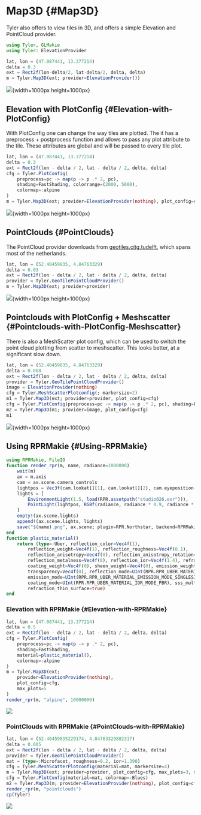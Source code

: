 
# Map3D {#Map3D}

Tyler also offers to view tiles in 3D, and offers a simple Elevation and PointCloud provider.

```julia
using Tyler, GLMakie
using Tyler: ElevationProvider

lat, lon = (47.087441, 13.377214)
delta = 0.3
ext = Rect2f(lon-delta/2, lat-delta/2, delta, delta)
m = Tyler.Map3D(ext; provider=ElevationProvider())
```

![](wetoopr.png){width=1000px height=1000px}

## Elevation with PlotConfig {#Elevation-with-PlotConfig}

With PlotConfig one can change the way tiles are plotted. The it has a preprocess + postprocess function and allows to pass any plot attribute to the tile. These attributes are global and will be passed to every tile plot.

```julia
lat, lon = (47.087441, 13.377214)
delta = 0.3
ext = Rect2f(lon - delta / 2, lat - delta / 2, delta, delta)
cfg = Tyler.PlotConfig(
    preprocess=pc -> map(p -> p .* 2, pc),
    shading=FastShading, colorrange=(2000, 5000),
    colormap=:alpine
)
m = Tyler.Map3D(ext; provider=ElevationProvider(nothing), plot_config=cfg)
```

![](oxwxbyq.png){width=1000px height=1000px}

## PointClouds {#PointClouds}

The PointCloud provider downloads from [geotiles.citg.tudelft](https://geotiles.citg.tudelft.nl), which spans most of the netherlands.

```julia
lat, lon = (52.40459835, 4.84763329)
delta = 0.03
ext = Rect2f(lon - delta / 2, lat - delta / 2, delta, delta)
provider = Tyler.GeoTilePointCloudProvider()
m = Tyler.Map3D(ext; provider=provider)
```

![](tlukbmr.png){width=1000px height=1000px}

## Pointclouds with PlotConfig + Meshscatter {#Pointclouds-with-PlotConfig-Meshscatter}

There is also a MeshScatter plot config, which can be used to switch the point cloud plotting from scatter to meshscatter. This looks better, at a significant slow down.

```julia
lat, lon = (52.40459835, 4.84763329)
delta = 0.008
ext = Rect2f(lon - delta / 2, lat - delta / 2, delta, delta)
provider = Tyler.GeoTilePointCloudProvider()
image = ElevationProvider(nothing)
cfg = Tyler.MeshScatterPlotconfig(; markersize=2)
m1 = Tyler.Map3D(ext; provider=provider, plot_config=cfg)
cfg = Tyler.PlotConfig(preprocess=pc -> map(p -> p .* 2, pc), shading=FastShading, colormap=:alpine)
m2 = Tyler.Map3D(m1; provider=image, plot_config=cfg)
m1
```

![](jmoeozv.png){width=1000px height=1000px}

## Using RPRMakie {#Using-RPRMakie}

```julia
using RPRMakie, FileIO
function render_rpr(m, name, radiance=1000000)
    wait(m)
    ax = m.axis
    cam = ax.scene.camera_controls
    lightpos = Vec3f(cam.lookat[][1], cam.lookat[][2], cam.eyeposition[][3])
    lights = [
        EnvironmentLight(1.5, load(RPR.assetpath("studio026.exr"))),
        PointLight(lightpos, RGBf(radiance, radiance * 0.9, radiance * 0.9))
    ]
    empty!(ax.scene.lights)
    append!(ax.scene.lights, lights)
    save("$(name).png", ax.scene; plugin=RPR.Northstar, backend=RPRMakie, iterations=2000)
end
function plastic_material()
    return (type=:Uber, reflection_color=Vec4f(1),
        reflection_weight=Vec4f(1), reflection_roughness=Vec4f(0.1),
        reflection_anisotropy=Vec4f(0), reflection_anisotropy_rotation=Vec4f(0),
        reflection_metalness=Vec4f(0), reflection_ior=Vec4f(1.4), refraction_weight=Vec4f(0),
        coating_weight=Vec4f(0), sheen_weight=Vec4f(0), emission_weight=Vec3f(0),
        transparency=Vec4f(0), reflection_mode=UInt(RPR.RPR_UBER_MATERIAL_IOR_MODE_PBR),
        emission_mode=UInt(RPR.RPR_UBER_MATERIAL_EMISSION_MODE_SINGLESIDED),
        coating_mode=UInt(RPR.RPR_UBER_MATERIAL_IOR_MODE_PBR), sss_multiscatter=true,
        refraction_thin_surface=true)
end
```


### Elevation with RPRMakie {#Elevation-with-RPRMakie}

```julia
lat, lon = (47.087441, 13.377214)
delta = 0.5
ext = Rect2f(lon - delta / 2, lat - delta / 2, delta, delta)
cfg = Tyler.PlotConfig(
    preprocess=pc -> map(p -> p .* 2, pc),
    shading=FastShading,
    material=plastic_material(),
    colormap=:alpine
)
m = Tyler.Map3D(ext;
    provider=ElevationProvider(nothing),
    plot_config=cfg,
    max_plots=5
)
render_rpr(m, "alpine", 10000000)
```



![](assets/alpine.png)


### PointClouds with RPRMakie {#PointClouds-with-RPRMakie}

```julia
lat, lon = (52.40459835229174, 4.84763329882317)
delta = 0.005
ext = Rect2f(lon - delta / 2, lat - delta / 2, delta, delta)
provider = Tyler.GeoTilePointCloudProvider()
mat = (type=:Microfacet, roughness=0.2, ior=1.390)
cfg = Tyler.MeshScatterPlotconfig(material=mat, markersize=4)
m = Tyler.Map3D(ext; provider=provider, plot_config=cfg, max_plots=3, size=(2000, 2000))
cfg = Tyler.PlotConfig(material=mat, colormap=:Blues)
m2 = Tyler.Map3D(m; provider=ElevationProvider(nothing), plot_config=cfg, max_plots=5)
render_rpr(m, "pointclouds")
cp(Tyler)
```



![](assets/pointclouds.png)

